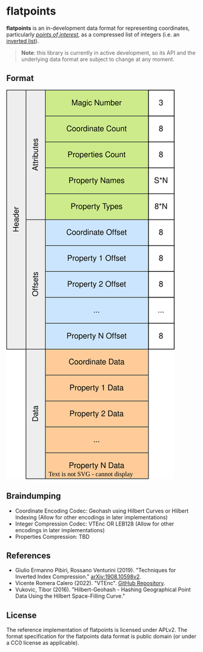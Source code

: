 # flatpoints

**flatpoints** is an in-development data format for representing coordinates, particularly [*points of interest*](https://en.wikipedia.org/wiki/Point_of_interest), as a compressed list of integers (i.e. an [inverted list](https://en.wikipedia.org/wiki/Inverted_index)).

> **Note**: this library is currently in active development, so its API and the underlying data format are subject to change at any moment.

## Format

![](docs/img/format.svg)

## Braindumping

- Coordinate Encoding Codec: Geohash using Hilbert Curves or Hilbert Indexing (Allow for other encodings in later implementations)
- Integer Compression Codec: VTEnc OR LEB128 (Allow for other encodings in later implementations)
- Properties Compression: TBD

## References
- Giulio Ermanno Pibiri, Rossano Venturini (2019). "Techniques for Inverted Index Compression." [arXiv:1908.10598v2](https://arxiv.org/abs/1908.10598v2).
- Vicente Romera Calero (2022). "VTEnc". [GitHub Repository](https://github.com/vteromero/VTEnc).
- Vukovic, Tibor (2016). "Hilbert-Geohash - Hashing Geographical Point Data Using the Hilbert Space-Filling Curve."

## License

The reference implementation of flatpoints is licensed under APLv2.
The format specification for the flatpoints data format is public domain (or under a CC0 license as applicable).